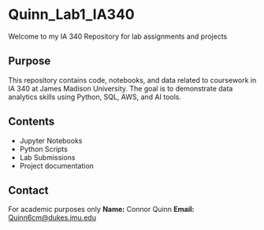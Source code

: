 # Quinn_Lab1_IA340

Welcome to my IA 340 Repository for lab assignments and projects

## Purpose

This repository contains code, notebooks, and data related to coursework in IA 340 at James Madison University. The goal is to demonstrate data analytics skills using Python, SQL, AWS, and AI tools.

## Contents

- Jupyter Notebooks
- Python Scripts
- Lab Submissions
- Project documentation

## Contact

For academic purposes only
**Name:** Connor Quinn
**Email:** Quinn6cm@dukes.jmu.edu
